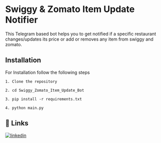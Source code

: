 
# Swiggy & Zomato Item Update Notifier

This Telegram based bot helps you to get notified if a specific restaurant changes/updates its price or add or removes any item from swiggy and zomato.

## Installation


For Installation follow the following steps

`1. Clone the repository`

`2. cd Swiggy_Zomato_Item_Update_Bot`

`3. pip install -r requirements.txt`

`4. python main.py`
    
## 🔗 Links

[![linkedin](https://img.shields.io/badge/linkedin-0A66C2?style=for-the-badge&logo=linkedin&logoColor=white)](https://www.linkedin.com/in/swapnil-singh-01317b21a/)

  